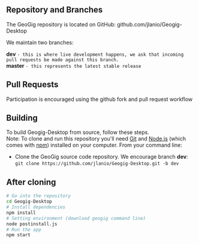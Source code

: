 ## Repository and Branches

The GeoGig repository is located on GitHub: github.com/jlanio/Geogig-Desktop

We maintain two branches:

**dev** `- this is where live development happens, we ask that incoming pull requests be made against this branch.`\
**master** `- this represents the latest stable release`

## Pull Requests

Participation is encouraged using the github fork and pull request workflow

Building
---------

To build Geogig-Desktop from source, follow these steps.\
  Note: To clone and run this repository you'll need [Git](https://git-scm.com) and [Node.js](https://nodejs.org/en/download/) (which comes with [npm](http://npmjs.com)) installed on your computer. From your command line:

- Clone the GeoGig source code repository.
  We encourage branch **dev**:\
  `git clone https://github.com/jlanio/Geogig-Desktop.git -b dev`
## After cloning

```bash
# Go into the repository
cd Geogig-Desktop
# Install dependencies
npm install
# Setting environment (download geogig command line)
node postinstall.js
# Run the app
npm start
```
